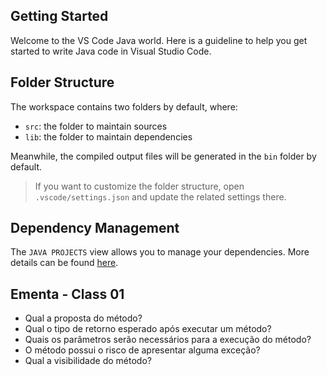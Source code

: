 ## Getting Started

Welcome to the VS Code Java world. Here is a guideline to help you get started to write Java code in Visual Studio Code.

## Folder Structure

The workspace contains two folders by default, where:

- `src`: the folder to maintain sources
- `lib`: the folder to maintain dependencies

Meanwhile, the compiled output files will be generated in the `bin` folder by default.

> If you want to customize the folder structure, open `.vscode/settings.json` and update the related settings there.

## Dependency Management

The `JAVA PROJECTS` view allows you to manage your dependencies. More details can be found [here](https://github.com/microsoft/vscode-java-dependency#manage-dependencies).

## Ementa - Class 01

- Qual a proposta do método?
- Qual o tipo de retorno esperado após executar um método?
- Quais os parâmetros serão necessários para a execução do método?
- O método possui o risco de apresentar alguma exceção?
- Qual a visibilidade do método?
